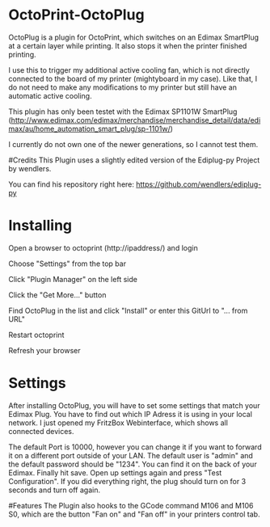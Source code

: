 # OctoPrint-OctoPlug

OctoPlug is a plugin for OctoPrint, which switches on an Edimax SmartPlug at a certain layer while printing. It also stops it when the printer finished printing.

I use this to trigger my additional active cooling fan, which is not directly connected to the board of my printer (mightyboard in my case). Like that, I do not need to make any modifications to my printer but still have an automatic active cooling.

This plugin has only been testet with the Edimax SP1101W SmartPlug 
(http://www.edimax.com/edimax/merchandise/merchandise_detail/data/edimax/au/home_automation_smart_plug/sp-1101w/)

I currently do not own one of the newer generations, so I cannot test them.

#Credits
This Plugin uses a slightly edited version of the Ediplug-py Project by wendlers.

You can find his repository right here: https://github.com/wendlers/ediplug-py

# Installing
Open a browser to octoprint (http://ipaddress/) and login

Choose "Settings" from the top bar

Click "Plugin Manager" on the left side

Click the "Get More..." button

Find OctoPlug in the list and click "Install" or enter this GitUrl to "... from URL"

Restart octoprint

Refresh your browser

# Settings
After installing OctoPlug, you will have to set some settings that match your Edimax Plug.
You have to find out which IP Adress it is using in your local network.
I just opened my FritzBox Webinterface, which shows all connected devices.

The default Port is 10000, however you can change it if you want to forward it on a different port outside of your LAN.
The default user is "admin" and the default password should be "1234". You can find it on the back of your Edimax.
Finally hit save. Open up settings again and press "Test Configuration". If you did everything right, the plug should turn on for 3 seconds and turn off again.

#Features
The Plugin also hooks to the GCode command M106 and M106 S0, which are the button "Fan on" and "Fan off" in your printers control tab. 
